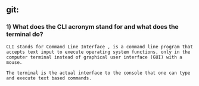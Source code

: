 ## git:


### 1) What does the CLI acronym stand for and what does the terminal do?

```
CLI stands for Command Line Interface , is a command line program that accepts text input to execute operating system functions, only in the computer terminal instead of graphical user interface (GUI) with a mouse.

The terminal is the actual interface to the console that one can type and execute text based commands.
```

